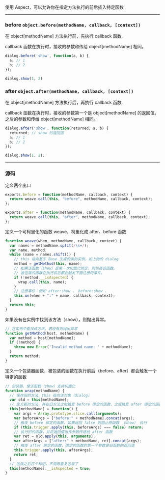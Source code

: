 使用 Aspect，可以允许你在指定方法执行的前后插入特定函数

---
### before `object.before(methodName, callback, [context])`

在 object[methodName] 方法执行前，先执行 callback 函数.

callback 函数在执行时，接收的参数和传给 object[methodName] 相同。

````js
dialog.before('show', function(a, b) {
  a; // 1
  b; // 2
});

dialog.show(1, 2)
````

### after `object.after(methodName, callback, [context])`

在 object[methodName] 方法执行后，再执行 callback 函数.

callback 函数在执行时，接收的参数第一个是 object[methodName] 的返回值，之后的参数和传给 object[methodName] 相同。

````js
dialog.after('show', function(returned, a, b) {
  returned; // show 的返回值
  a; // 1
  b; // 2
});

dialog.show(1, 2);
````

---
### 源码

定义两个出口

````js
exports.before = function(methodName, callback, context) {
  return weave.call(this, "before", methodName, callback, context);
};

exports.after = function(methodName, callback, context) {
  return weave.call(this, "after", methodName, callback, context);
};
````

定义一个可柯里化的函数 weave，柯里化成 after、before 函数

````js
function weave(when, methodName, callback, context) {
  var names = methodName.split(/\s+/);
  var name, method;
  while (name = names.shift()) {
    // this 指向基于 Base 生成的类的实例，如上例的 dialog
    method = getMethod(this, name);
    // 如果该函数（show）是第一次切面化绑定，则包装该函数。
    // 被包装的函数在执行前后都会触发下面注册的事件。
    if (!method.__isAspected) {
      wrap.call(this, name);
    }
    // 注册事件：例如 after:show 、 before:show .
    this.on(when + ":" + name, callback, context);
  }
  return this;
}
````

如果没有在实例中找到该方法（show），则抛出异常。

````js
// 在实例中查找该方法，若没有则抛出异常
function getMethod(host, methodName) {
  var method = host[methodName];
  if (!method) {
    throw new Error('Invalid method name: ' + methodName);
  }
  return method;
}
````

定义一个包装器函数，被包装的函数在执行前后（before、after）都会触发一个特定的函数

````js
// 包装器，使该函数（show）支持切面化
function wrap(methodName) {
  // 保存旧的方法，this 指向该对象（dialog）
  var old = this[methodName];
  // 定义新的方法，并在旧方法之前触发 before 绑定的函数，之后触发 after 绑定的函数
  this[methodName] = function() {
    var args = Array.prototype.slice.call(arguments);
    var beforeArgs = ["before:" + methodName].concat(args);
    // 触发 before 绑定的函数，如果返回 false 则阻止原函数 （show） 执行
    if (this.trigger.apply(this, beforeArgs) === false) return;
    // 执行旧的函数，并将返回值当作参数传递给 after 函数
    var ret = old.apply(this, arguments);
    var afterArgs = ["after:" + methodName, ret].concat(args);
    // 触发 after 绑定的函数，绑定的函数的第一个参数是旧函数的返回值
    this.trigger.apply(this, afterArgs);
    return ret;
  }
  // 包装之后打个标记，不用再重复包装了
  this[methodName].__isAspected = true;
}
````
